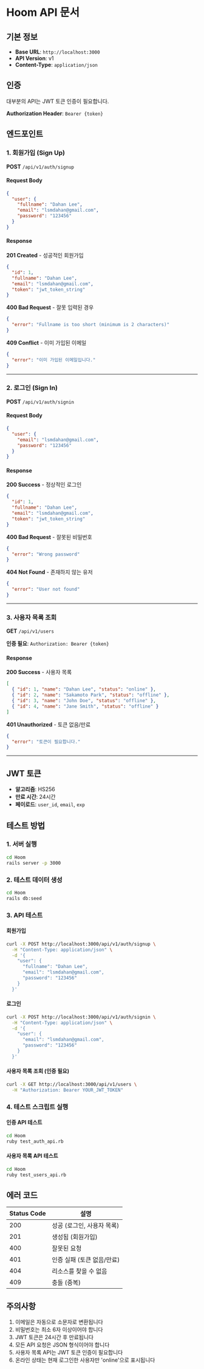# Hoom API 문서

## 기본 정보
- **Base URL**: `http://localhost:3000`
- **API Version**: v1
- **Content-Type**: `application/json`

## 인증

대부분의 API는 JWT 토큰 인증이 필요합니다.

**Authorization Header**: `Bearer {token}`

## 엔드포인트

### 1. 회원가입 (Sign Up)

**POST** `/api/v1/auth/signup`

#### Request Body
```json
{
  "user": {
    "fullname": "Dahan Lee",
    "email": "lsmdahan@gmail.com",
    "password": "123456"
  }
}
```

#### Response

**201 Created** - 성공적인 회원가입
```json
{
  "id": 1,
  "fullname": "Dahan Lee",
  "email": "lsmdahan@gmail.com",
  "token": "jwt_token_string"
}
```

**400 Bad Request** - 잘못 입력된 경우
```json
{
  "error": "Fullname is too short (minimum is 2 characters)"
}
```

**409 Conflict** - 이미 가입된 이메일
```json
{
  "error": "이미 가입된 이메일입니다."
}
```

---

### 2. 로그인 (Sign In)

**POST** `/api/v1/auth/signin`

#### Request Body
```json
{
  "user": {
    "email": "lsmdahan@gmail.com",
    "password": "123456"
  }
}
```

#### Response

**200 Success** - 정상적인 로그인
```json
{
  "id": 1,
  "fullname": "Dahan Lee",
  "email": "lsmdahan@gmail.com",
  "token": "jwt_token_string"
}
```

**400 Bad Request** - 잘못된 비밀번호
```json
{
  "error": "Wrong password"
}
```

**404 Not Found** - 존재하지 않는 유저
```json
{
  "error": "User not found"
}
```

---

### 3. 사용자 목록 조회

**GET** `/api/v1/users`

**인증 필요**: `Authorization: Bearer {token}`

#### Response

**200 Success** - 사용자 목록
```json
[
  { "id": 1, "name": "Dahan Lee", "status": "online" },
  { "id": 2, "name": "Sakamoto Park", "status": "offline" },
  { "id": 3, "name": "John Doe", "status": "offline" },
  { "id": 4, "name": "Jane Smith", "status": "offline" }
]
```

**401 Unauthorized** - 토큰 없음/만료
```json
{
  "error": "토큰이 필요합니다."
}
```

---

## JWT 토큰

- **알고리즘**: HS256
- **만료 시간**: 24시간
- **페이로드**: `user_id`, `email`, `exp`

## 테스트 방법

### 1. 서버 실행
```bash
cd Hoom
rails server -p 3000
```

### 2. 테스트 데이터 생성
```bash
cd Hoom
rails db:seed
```

### 3. API 테스트

#### 회원가입
```bash
curl -X POST http://localhost:3000/api/v1/auth/signup \
  -H "Content-Type: application/json" \
  -d '{
    "user": {
      "fullname": "Dahan Lee",
      "email": "lsmdahan@gmail.com",
      "password": "123456"
    }
  }'
```

#### 로그인
```bash
curl -X POST http://localhost:3000/api/v1/auth/signin \
  -H "Content-Type: application/json" \
  -d '{
    "user": {
      "email": "lsmdahan@gmail.com",
      "password": "123456"
    }
  }'
```

#### 사용자 목록 조회 (인증 필요)
```bash
curl -X GET http://localhost:3000/api/v1/users \
  -H "Authorization: Bearer YOUR_JWT_TOKEN"
```

### 4. 테스트 스크립트 실행

#### 인증 API 테스트
```bash
cd Hoom
ruby test_auth_api.rb
```

#### 사용자 목록 API 테스트
```bash
cd Hoom
ruby test_users_api.rb
```

## 에러 코드

| Status Code | 설명 |
|-------------|------|
| 200 | 성공 (로그인, 사용자 목록) |
| 201 | 생성됨 (회원가입) |
| 400 | 잘못된 요청 |
| 401 | 인증 실패 (토큰 없음/만료) |
| 404 | 리소스를 찾을 수 없음 |
| 409 | 충돌 (중복) |

## 주의사항

1. 이메일은 자동으로 소문자로 변환됩니다
2. 비밀번호는 최소 6자 이상이어야 합니다
3. JWT 토큰은 24시간 후 만료됩니다
4. 모든 API 요청은 JSON 형식이어야 합니다
5. 사용자 목록 API는 JWT 토큰 인증이 필요합니다
6. 온라인 상태는 현재 로그인한 사용자만 'online'으로 표시됩니다
